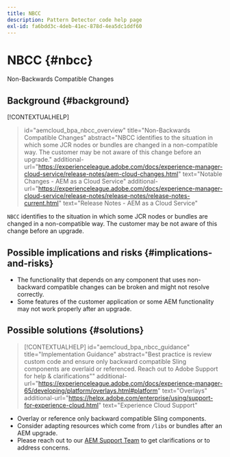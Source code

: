 ```yaml
---
title: NBCC
description: Pattern Detector code help page
exl-id: fa6bdd3c-4deb-41ec-878d-4ea5dc1ddf60
---
```

# NBCC {#nbcc}

Non-Backwards Compatible Changes

## Background {#background}

[!CONTEXTUALHELP]
>id="aemcloud_bpa_nbcc_overview"
>title="Non-Backwards Compatible Changes"
>abstract="NBCC identifies to the situation in which some JCR nodes or bundles are changed in a non-compatible way. The customer may be not aware of this change before an upgrade."
>additional-url="https://experienceleague.adobe.com/docs/experience-manager-cloud-service/release-notes/aem-cloud-changes.html" text="Notable Changes - AEM as a Cloud Service"
>additional-url="https://experienceleague.adobe.com/docs/experience-manager-cloud-service/release-notes/release-notes/release-notes-current.html" text="Release Notes - AEM as a Cloud Service"

`NBCC` identifies to the situation in which some JCR nodes or bundles are changed in a non-compatible way. The customer may be not aware of this change before an upgrade.

## Possible implications and risks {#implications-and-risks}

* The functionality that depends on any component that uses non-backward compatible changes can be broken and might not resolve correctly.
* Some features of the customer application or some AEM functionality may not work properly after an upgrade.

## Possible solutions {#solutions}

>[!CONTEXTUALHELP]
>id="aemcloud_bpa_nbcc_guidance"
>title="Implementation Guidance"
>abstract="Best practice is review custom code and ensure only backward compatible Sling components are overlaid or referenced. Reach out to Adobe Support for help & clarifications""
>additional-url="https://experienceleague.adobe.com/docs/experience-manager-65/developing/platform/overlays.html#platform" text="Overlays"
>additional-url="https://helpx.adobe.com/enterprise/using/support-for-experience-cloud.html" text="Experience Cloud Support"

* Overlay or reference only backward compatible Sling components.
* Consider adapting resources which come from `/libs` or bundles after an AEM upgrade.
* Please reach out to our [AEM Support Team](https://helpx.adobe.com/enterprise/using/support-for-experience-cloud.html) to get clarifications or to address concerns.
